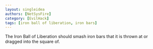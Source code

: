```yaml
---
layout: singleidea
authors: [NetSysFire]
category: [EvilHack]
tags: [iron ball of liberation, iron bars]
---
```

The Iron Ball of Liberation should smash iron bars that it is thrown at or
dragged into the square of.
